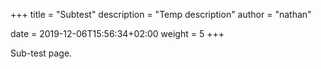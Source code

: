 +++
title = "Subtest"
description = "Temp description"
author = "nathan"

date = 2019-12-06T15:56:34+02:00
weight = 5
+++

Sub-test page.

